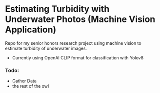 # Estimating Turbidity with Underwater Photos (Machine Vision Application)
Repo for my senior honors research project using machine vision to estimate turbidity of underwater images.

<!---
<a href="[link](https://github.com/YellowTeamRobot/AI_Turbidity_Honors2023-4/wiki)"><img src="image" /></a>
-->


- Currently using OpenAI CLIP format for classification with Yolov8

### Todo:
- Gather Data
- the rest of the owl
